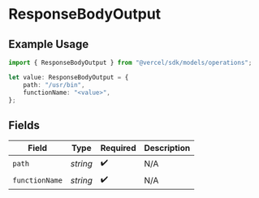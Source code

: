 # ResponseBodyOutput

## Example Usage

```typescript
import { ResponseBodyOutput } from "@vercel/sdk/models/operations";

let value: ResponseBodyOutput = {
    path: "/usr/bin",
    functionName: "<value>",
};
```

## Fields

| Field              | Type               | Required           | Description        |
| ------------------ | ------------------ | ------------------ | ------------------ |
| `path`             | *string*           | :heavy_check_mark: | N/A                |
| `functionName`     | *string*           | :heavy_check_mark: | N/A                |